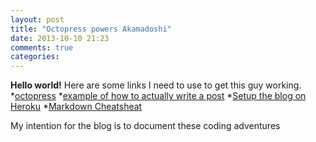 ```yaml
---
layout: post
title: "Octopress powers Akamadoshi"
date: 2013-10-10 21:23
comments: true
categories: 
---
```

**Hello world!**
Here are some links I need to use to get this guy working.
*[octopress]( http://octopress.org/ )
*[example of how to actually write a post](http://labs.grupow.com/blog/2012/01/30/start-blogging-with-octopress)
*[Setup the blog on Heroku](http://neverstopbuilding.net/how-to-create-a-blog-with-octopress-on-heroku/)
*[Markdown Cheatsheat](https://github.com/adam-p/markdown-here/wiki/Markdown-Cheatsheet)

My intention for the blog is to document these coding adventures


